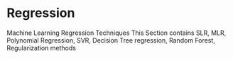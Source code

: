 # Regression
Machine Learning Regression Techniques
This Section contains
SLR, MLR, Polynomial Regression, SVR, Decision Tree regression, Random Forest, Regularization methods
